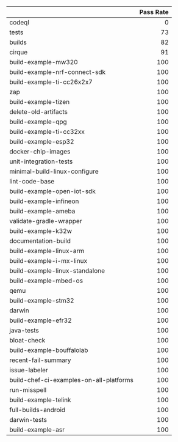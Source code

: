 |                                         |   Pass Rate |
|:----------------------------------------|------------:|
| codeql                                  |           0 |
| tests                                   |          73 |
| builds                                  |          82 |
| cirque                                  |          91 |
| build-example-mw320                     |         100 |
| build-example-nrf-connect-sdk           |         100 |
| build-example-ti-cc26x2x7               |         100 |
| zap                                     |         100 |
| build-example-tizen                     |         100 |
| delete-old-artifacts                    |         100 |
| build-example-qpg                       |         100 |
| build-example-ti-cc32xx                 |         100 |
| build-example-esp32                     |         100 |
| docker-chip-images                      |         100 |
| unit-integration-tests                  |         100 |
| minimal-build-linux-configure           |         100 |
| lint-code-base                          |         100 |
| build-example-open-iot-sdk              |         100 |
| build-example-infineon                  |         100 |
| build-example-ameba                     |         100 |
| validate-gradle-wrapper                 |         100 |
| build-example-k32w                      |         100 |
| documentation-build                     |         100 |
| build-example-linux-arm                 |         100 |
| build-example-i-mx-linux                |         100 |
| build-example-linux-standalone          |         100 |
| build-example-mbed-os                   |         100 |
| qemu                                    |         100 |
| build-example-stm32                     |         100 |
| darwin                                  |         100 |
| build-example-efr32                     |         100 |
| java-tests                              |         100 |
| bloat-check                             |         100 |
| build-example-bouffalolab               |         100 |
| recent-fail-summary                     |         100 |
| issue-labeler                           |         100 |
| build-chef-ci-examples-on-all-platforms |         100 |
| run-misspell                            |         100 |
| build-example-telink                    |         100 |
| full-builds-android                     |         100 |
| darwin-tests                            |         100 |
| build-example-asr                       |         100 |